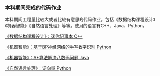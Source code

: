 ### 本科期间完成的代码作业
本科期间工程量比较大或者比较有意思的代码作业。包括《数据结构课程设计》《机器智能》《自然语言处理》等等。使用的语言有C++、Java、Python。

[《数据结构课程设计》：迷你记事本 C++](https://github.com/yangyangu/projects-in-college/tree/master/MiniWord)

[《机器智能》：基于BP神经网络的手写数字识别 Python](https://github.com/yangyangu/projects-in-college/tree/master/BP_Flask)

[《机器智能》：A*算法解决八数码问题 Java](https://github.com/yangyangu/projects-in-college/tree/master/myedigits)

[《自然语言处理》：词向量 Python](https://github.com/yangyangu/projects-in-college/tree/master/Word2Vec)

